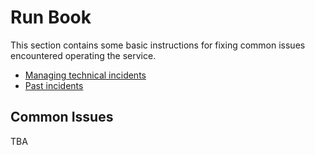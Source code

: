 # Run Book

This section contains some basic instructions for fixing common issues encountered operating the service.

- [Managing technical incidents](/run-book/managing-technical-incidents/)
- [Past incidents](/run-book/past-incidents/)

## Common Issues

 TBA